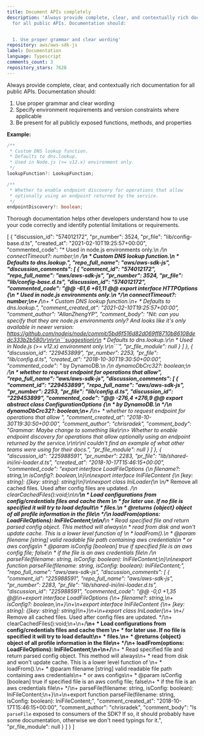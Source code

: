 ```yaml
---
title: Document APIs completely
description: 'Always provide complete, clear, and contextually rich documentation
  for all public APIs. Documentation should:


  1. Use proper grammar and clear wording'
repository: aws/aws-sdk-js
label: Documentation
language: Typescript
comments_count: 3
repository_stars: 7628
---
```


Always provide complete, clear, and contextually rich documentation for all public APIs. Documentation should:

1. Use proper grammar and clear wording
2. Specify environment requirements and version constraints where applicable
3. Be present for all publicly exposed functions, methods, and properties

**Example:**

```typescript
/**
 * Custom DNS lookup function.
 * Defaults to dns.lookup.
 * Used in Node.js (>= v12.x) environment only.
 */
lookupFunction?: LookupFunction;

/**
 * Whether to enable endpoint discovery for operations that allow 
 * optionally using an endpoint returned by the service.
 */
endpointDiscovery?: boolean;
```

Thorough documentation helps other developers understand how to use your code correctly and identify potential limitations or requirements.


[
  {
    "discussion_id": "574012172",
    "pr_number": 3524,
    "pr_file": "lib/config-base.d.ts",
    "created_at": "2021-02-10T19:25:57+00:00",
    "commented_code": "* Used in node.js environments only.\n     */\n    connectTimeout?: number;\n    /**\n     * Custom DNS lookup function.\n     * Defaults to dns.lookup.",
    "repo_full_name": "aws/aws-sdk-js",
    "discussion_comments": [
      {
        "comment_id": "574012172",
        "repo_full_name": "aws/aws-sdk-js",
        "pr_number": 3524,
        "pr_file": "lib/config-base.d.ts",
        "discussion_id": "574012172",
        "commented_code": "@@ -61,6 +61,11 @@ export interface HTTPOptions {\n      * Used in node.js environments only.\n      */\n     connectTimeout?: number;\n+    /**\n+     * Custom DNS lookup function.\n+     * Defaults to dns.lookup.",
        "comment_created_at": "2021-02-10T19:25:57+00:00",
        "comment_author": "AllanZhengYP",
        "comment_body": "Nit: can you specify that they are node.js environments only? And looks like it's only available in newer version: https://github.com/nodejs/node/commit/5bd6f516d82d069ff8710b86108dedc333b2b580\r\n\r\n```suggestion\r\n     * Defaults to dns.lookup.\r\n     * Used in Node.js (>= v12.x) environment only.\r\n```",
        "pr_file_module": null
      }
    ]
  },
  {
    "discussion_id": "229453899",
    "pr_number": 2253,
    "pr_file": "lib/config.d.ts",
    "created_at": "2018-10-30T19:30:50+00:00",
    "commented_code": "* by DynamoDB.\n     */\n    dynamoDbCrc32?: boolean;\n    /**\n     * whether to request endpoint for operations that allow",
    "repo_full_name": "aws/aws-sdk-js",
    "discussion_comments": [
      {
        "comment_id": "229453899",
        "repo_full_name": "aws/aws-sdk-js",
        "pr_number": 2253,
        "pr_file": "lib/config.d.ts",
        "discussion_id": "229453899",
        "commented_code": "@@ -276,4 +276,9 @@ export abstract class ConfigurationOptions {\n      * by DynamoDB.\n      */\n     dynamoDbCrc32?: boolean;\n+    /**\n+     * whether to request endpoint for operations that allow ",
        "comment_created_at": "2018-10-30T19:30:50+00:00",
        "comment_author": "chrisradek",
        "comment_body": "Grammar: Maybe change to something like\r\n> Whether to enable endpoint discovery for operations that allow optionally using an endpoint returned by the service.\r\n\r\nI couldn't find an example of what other teams were using for their docs.",
        "pr_file_module": null
      }
    ]
  },
  {
    "discussion_id": "225988591",
    "pr_number": 2283,
    "pr_file": "lib/shared-ini/ini-loader.d.ts",
    "created_at": "2018-10-17T15:46:15+00:00",
    "commented_code": "export interface LoadFileOptions {\n  filename?: string,\n  isConfig?: boolean,\n}\n\nexport interface IniFileContent {\n  [key: string]: {[key: string]: string}\n}\n\nexport class IniLoader{\n  \n/** Remove all cached files. Used after config files are updated. */\n  clearCachedFiles():void;\n\n/**\n * Load configurations from config/credentials files and cache them \n * for later use. If no file is specified it will try to load default\n * files.\n * @returns {object} object of all profile information in the file\n */\n  loadFrom(options: LoadFileOptions): IniFileContent;\n\n/**\n * Read specified file and return parsed config object. This method will always\n * read from disk and won't update cache. This is a lower level function of \n * loadFrom().\n * @param filename [string] valid readable file path containing aws credentials\n * or aws configs\n * @param isConfig [boolean] true if specified file is an aws config file; false\n * if the file is an aws credentials file\n */\n  parseFile(filename: string, isConfig: boolean): IniFileContent;\n}\n\nexport function parseFile(filename: string, isConfig: boolean): IniFileContent;",
    "repo_full_name": "aws/aws-sdk-js",
    "discussion_comments": [
      {
        "comment_id": "225988591",
        "repo_full_name": "aws/aws-sdk-js",
        "pr_number": 2283,
        "pr_file": "lib/shared-ini/ini-loader.d.ts",
        "discussion_id": "225988591",
        "commented_code": "@@ -0,0 +1,35 @@\n+export interface LoadFileOptions {\n+  filename?: string,\n+  isConfig?: boolean,\n+}\n+\n+export interface IniFileContent {\n+  [key: string]: {[key: string]: string}\n+}\n+\n+export class IniLoader{\n+  \n+/** Remove all cached files. Used after config files are updated. */\n+  clearCachedFiles():void;\n+\n+/**\n+ * Load configurations from config/credentials files and cache them \n+ * for later use. If no file is specified it will try to load default\n+ * files.\n+ * @returns {object} object of all profile information in the file\n+ */\n+  loadFrom(options: LoadFileOptions): IniFileContent;\n+\n+/**\n+ * Read specified file and return parsed config object. This method will always\n+ * read from disk and won't update cache. This is a lower level function of \n+ * loadFrom().\n+ * @param filename [string] valid readable file path containing aws credentials\n+ * or aws configs\n+ * @param isConfig [boolean] true if specified file is an aws config file; false\n+ * if the file is an aws credentials file\n+ */\n+  parseFile(filename: string, isConfig: boolean): IniFileContent;\n+}\n+\n+export function parseFile(filename: string, isConfig: boolean): IniFileContent;",
        "comment_created_at": "2018-10-17T15:46:15+00:00",
        "comment_author": "chrisradek",
        "comment_body": "Is `parseFile` exposed to consumers of the SDK? If so, it should probably have some documentation, otherwise we don't need typings for it.",
        "pr_file_module": null
      }
    ]
  }
]
